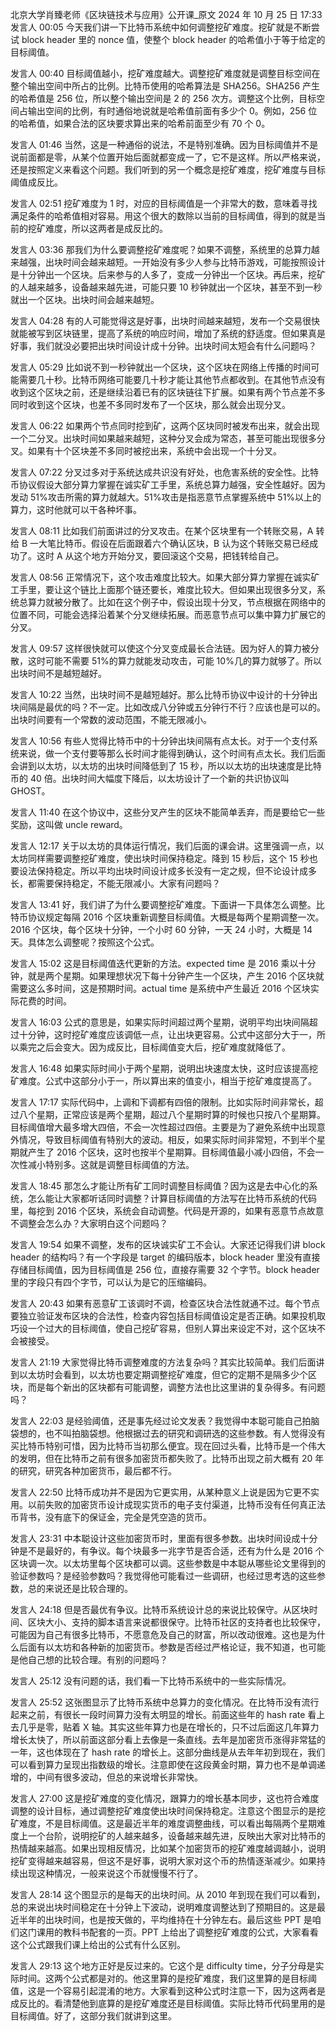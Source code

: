 北京大学肖臻老师《区块链技术与应用》公开课\_原文
2024 年 10 月 25 日 17:33
发言人 00:05
今天我们讲一下比特币系统中如何调整挖矿难度。挖矿就是不断尝试 block header 里的 nonce 值，使整个 block header 的哈希值小于等于给定的目标阈值。

发言人 00:40
目标阈值越小，挖矿难度越大。调整挖矿难度就是调整目标空间在整个输出空间中所占的比例。比特币使用的哈希算法是 SHA256。SHA256 产生的哈希值是 256 位，所以整个输出空间是 2 的 256 次方。调整这个比例，目标空间占输出空间的比例，有时通俗地说就是哈希值前面有多少个 0。例如，256 位的哈希值，如果合法的区块要求算出来的哈希前面至少有 70 个 0。

发言人 01:46
当然，这是一种通俗的说法，不是特别准确。因为目标阈值并不是说前面都是零，从某个位置开始后面就都变成一了，它不是这样。所以严格来说，还是按照定义来看这个问题。我们听到的另一个概念是挖矿难度，挖矿难度与目标阈值成反比。

发言人 02:51
挖矿难度为 1 时，对应的目标阈值是一个非常大的数，意味着寻找满足条件的哈希值相对容易。用这个很大的数除以当前的目标阈值，得到的就是当前的挖矿难度，所以这两者是成反比的。

发言人 03:36
那我们为什么要调整挖矿难度呢？如果不调整，系统里的总算力越来越强，出块时间会越来越短。一开始没有多少人参与比特币游戏，可能按照设计是十分钟出一个区块。后来参与的人多了，变成一分钟出一个区块。再后来，挖矿的人越来越多，设备越来越先进，可能只要 10 秒钟就出一个区块，甚至不到一秒就出一个区块。出块时间会越来越短。

发言人 04:28
有的人可能觉得这是好事，出块时间越来越短，发布一个交易很快就能被写到区块链里，提高了系统的响应时间，增加了系统的舒适度。但如果真是好事，我们就没必要把出块时间设计成十分钟。出块时间太短会有什么问题吗？

发言人 05:29
比如说不到一秒钟就出一个区块，这个区块在网络上传播的时间可能需要几十秒。比特币网络可能要几十秒才能让其他节点都收到。在其他节点没有收到这个区块之前，还是继续沿着已有的区块链往下扩展。如果有两个节点差不多同时收到这个区块，也差不多同时发布了一个区块，那么就会出现分叉。

发言人 06:22
如果两个节点同时挖到矿，这两个区块同时被发布出来，就会出现一个二分叉。出块时间如果越来越短，这种分叉会成为常态，甚至可能出现很多分叉。如果有十个区块差不多同时被挖出来，系统中会出现一个十分叉。

发言人 07:22
分叉过多对于系统达成共识没有好处，也危害系统的安全性。比特币协议假设大部分算力掌握在诚实矿工手里，系统总算力越强，安全性越好。因为发动 51%攻击所需的算力就越大。51%攻击是指恶意节点掌握系统中 51%以上的算力，这时他就可以干各种坏事。

发言人 08:11
比如我们前面讲过的分叉攻击。在某个区块里有一个转账交易，A 转给 B 一大笔比特币。假设在后面跟着六个确认区块，B 认为这个转账交易已经成功了。这时 A 从这个地方开始分叉，要回滚这个交易，把钱转给自己。

发言人 08:56
正常情况下，这个攻击难度比较大。如果大部分算力掌握在诚实矿工手里，要让这个链比上面那个链还要长，难度比较大。但如果出现很多分叉，系统总算力就被分散了。比如在这个例子中，假设出现十分叉，节点根据在网络中的位置不同，可能会选择沿着某个分叉继续拓展。而恶意节点可以集中算力扩展它的分叉。

发言人 09:57
这样很快就可以使这个分叉变成最长合法链。因为好人的算力被分散，这时可能不需要 51%的算力就能发动攻击，可能 10%几的算力就够了。所以出块时间不是越短越好。

发言人 10:22
当然，出块时间不是越短越好。那么比特币协议中设计的十分钟出块间隔是最优的吗？不一定。比如改成八分钟或五分钟行不行？应该也是可以的。出块时间要有一个常数的波动范围，不能无限减小。

发言人 10:56
有些人觉得比特币中的十分钟出块间隔有点太长。对于一个支付系统来说，做一个支付要等那么长时间才能得到确认，这个时间有点太长。我们后面会讲到以太坊，以太坊的出块时间降低到了 15 秒，所以以太坊的出块速度是比特币的 40 倍。出块时间大幅度下降后，以太坊设计了一个新的共识协议叫 GHOST。

发言人 11:40
在这个协议中，这些分叉产生的区块不能简单丢弃，而是要给它一些奖励，这叫做 uncle reward。

发言人 12:17
关于以太坊的具体运行情况，我们后面的课会讲。这里强调一点，以太坊同样需要调整挖矿难度，使出块时间保持稳定。降到 15 秒后，这个 15 秒也要设法保持稳定。所以平均出块时间设计成多长没有一定之规，但不论设计成多长，都需要保持稳定，不能无限减小。大家有问题吗？

发言人 13:41
好，我们讲了为什么要调整挖矿难度。下面讲一下具体怎么调整。比特币协议规定每隔 2016 个区块重新调整目标阈值。大概是每两个星期调整一次。2016 个区块，每个区块十分钟，一个小时 60 分钟，一天 24 小时，大概是 14 天。具体怎么调整呢？按照这个公式。

发言人 15:02
这是目标阈值迭代更新的方法。expected time 是 2016 乘以十分钟，就是两个星期。如果理想状况下每十分钟产生一个区块，产生 2016 个区块就需要这么多时间，这是预期时间。actual time 是系统中产生最近 2016 个区块实际花费的时间。

发言人 16:03
公式的意思是，如果实际时间超过两个星期，说明平均出块间隔超过十分钟，这时挖矿难度应该调低一点，让出块更容易。公式中这部分大于一，所以乘完之后会变大。因为成反比，目标阈值变大后，挖矿难度就降低了。

发言人 16:48
如果实际时间小于两个星期，说明出块速度太快，这时应该提高挖矿难度。公式中这部分小于一，所以算出来的值变小，相当于挖矿难度提高了。

发言人 17:17
实际代码中，上调和下调都有四倍的限制。比如实际时间非常长，超过八个星期，正常应该是两个星期，超过八个星期时算的时候也只按八个星期算。目标阈值增大最多增大四倍，不会一次性超过四倍。主要是为了避免系统中出现意外情况，导致目标阈值有特别大的波动。相反，如果实际时间非常短，不到半个星期就产生了 2016 个区块，这时也按半个星期算。目标阈值最小减小四倍，不会一次性减小特别多。这就是调整目标阈值的方法。

发言人 18:45
那怎么才能让所有矿工同时调整目标阈值？因为这是去中心化的系统，怎么能让大家都听话同时调整？计算目标阈值的方法写在比特币系统的代码里，每挖到 2016 个区块，系统会自动调整。代码是开源的，如果有恶意节点故意不调整会怎么办？大家明白这个问题吗？

发言人 19:54
如果不调整，发布的区块诚实矿工不会认。大家还记得我们讲 block header 的结构吗？有一个字段是 target 的编码版本，block header 里没有直接存储目标阈值，因为目标阈值是 256 位，直接存需要 32 个字节。block header 里的字段只有四个字节，可以认为是它的压缩编码。

发言人 20:43
如果有恶意矿工该调时不调，检查区块合法性就通不过。每个节点要独立验证发布区块的合法性，检查内容包括目标阈值设定是否正确。如果投机取巧设一个过大的目标阈值，使自己挖矿容易，但别人算出来设定不对，这个区块不会被接受。

发言人 21:19
大家觉得比特币调整难度的方法复杂吗？其实比较简单。我们后面讲到以太坊时会看到，以太坊也要定期调整挖矿难度，但它的定期不是隔多少个区块，而是每个新出的区块都有可能调整，调整方法也比这里讲的复杂得多。有问题吗？

发言人 22:03
是经验阈值，还是事先经过论文发表？我觉得中本聪可能自己拍脑袋想的，也不叫拍脑袋想。他根据过去的研究和调研选的这些参数。有人觉得没有买比特币特别可惜，因为比特币当初那么便宜。现在回过头看，比特币是一个伟大的发明，但在比特币之前有很多加密货币都失败了。比特币出现之前大概有 20 年的研究，研究各种加密货币，最后都不行。

发言人 22:50
比特币成功并不是因为它更实用，从某种意义上说是因为它更不实用。以前失败的加密货币设计成现实货币的电子支付渠道，比特币没有任何真正法币背书，没有底下的保证金，完全是凭空造的货币。

发言人 23:31
中本聪设计这些加密货币时，里面有很多参数。出块时间设成十分钟是不是最好的，有争议。每个块最多一兆字节是否合适，还有为什么是 2016 个区块调一次。以太坊里每个区块都可以调。这些参数是中本聪从哪些论文里得到的验证参数吗？是经验参数吗？我觉得他可能看过一些调研，也经过思考选的这些参数，总的来说还是比较合理的。

发言人 24:18
但是否最优有争议。比特币系统设计总的来说比较保守。从区块时间、区块大小、支持的脚本语言来说都很保守。比特币社区的支持者也比较保守，可能因为自己有很多比特币，不愿意危及自己的财富，所以改动很难。这也是为什么后面有以太坊和各种新的加密货币。参数是否经过严格论证，我不知道，也可能是他自己想的比较合理。有别的问题吗？

发言人 25:12
没有问题的话，我们看一下比特币系统中的一些实际情况。

发言人 25:52
这张图显示了比特币系统中总算力的变化情况。在比特币没有流行起来之前，有很长一段时间算力没有太明显的增长。前面这些年的 hash rate 看上去几乎是零，贴着 X 轴。其实这些年算力也是在增长的，只不过后面这几年算力增长太快了，所以前面这部分看上去像是一条直线。去年是加密货币涨得非常猛的一年，这也体现在了 hash rate 的增长上。这部分曲线是从去年年初到现在，我们可以看到算力呈现出指数级的增长。注意即使在这段黄金时期，算力也不是单调递增的，中间有很多波动，但总的来说增长非常快。

发言人 27:00
这是挖矿难度的变化情况，跟算力的增长基本同步，这也符合难度调整的设计目标，通过调整挖矿难度使出块时间保持稳定。注意这个图显示的是挖矿难度，不是目标阈值。这是最近半年的难度调整曲线，可以看出每隔两个星期难度上一个台阶，说明挖矿的人越来越多，设备越来越先进，反映出大家对比特币的热情越来越高。如果出现相反情况，比如某个加密货币的挖矿难度越调越小，说明挖矿变得越来越容易，但这不是好事，说明大家对这个币的热情逐渐减少。如果持续出现这种情况，一般来说这个币就慢慢不行了。

发言人 28:14
这个图显示的是每天的出块时间。从 2010 年到现在我们可以看到，总的来说出块时间稳定在十分钟上下波动，说明难度调整达到了预期目的。这是最近半年的出块时间，也是按天做的，平均维持在十分钟左右。最后这些 PPT 是咱们这门课用的教科书配套的一页。PPT 上给出了调整挖矿难度的公式，大家看看这个公式跟我们课上给出的公式有什么区别。

发言人 29:13
这个地方正好是反过来的。它这个是 difficulty time，分子分母是实际时间。这两个公式都是对的。他这里算的是挖矿难度，我们这里算的是目标阈值，这是一个容易引起混淆的地方。大家看到这种公式时注意一下，因为这两者是成反比的。看清楚他到底算的是挖矿难度还是目标阈值。实际比特币代码里用的是目标阈值。好了，这部分我们就讲到这里。
